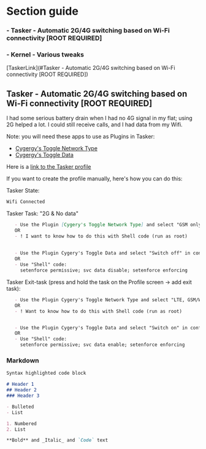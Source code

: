 # Section guide
### - Tasker - Automatic 2G/4G switching based on Wi-Fi connectivity [ROOT REQUIRED] 
### - Kernel - Various tweaks 
[TaskerLink](#Tasker - Automatic 2G/4G switching based on Wi-Fi connectivity [ROOT REQUIRED])

## Tasker - Automatic 2G/4G switching based on Wi-Fi connectivity [ROOT REQUIRED]
I had some serious battery drain when I had no 4G signal in my flat; using 2G helped a lot. I could still receive calls, and I had data from my Wifi.

Note: you will need these apps to use as Plugins in Tasker:
- [Cygergy's Toggle Network Type](https://forum.xda-developers.com/android/apps-games/widget-toggle-network-type-5-0-xda-t2945406)
- [Cygergy's Toggle Data](https://forum.xda-developers.com/android/apps-games/app-toggle-data-5-0-widget-to-toggle-t2937936)


Here is a [link to the Tasker profile]()

If you want to create the profile manually, here's how you can do this:

Tasker State:
```markdown
Wifi Connected
   ```
Tasker Task: "2G & No data" 
```markdown
   - Use the Plugin [Cygery's Toggle Network Type] and select "GSM only" in configuration
   OR
   - ! I want to know how to do this with Shell code (run as root)
    
    
   - Use the Plugin Cygery's Toggle Data and select "Switch off" in configuration
   OR
   - Use "Shell" code:
     setenforce permissive; svc data disable; setenforce enforcing
   ```
   
   
Tasker Exit-task (press and hold the task on the Profile screen -> add exit task): 
```markdown
   - Use the Plugin Cygery's Toggle Network Type and select "LTE, GSM/WCDMMA" in configuration
   OR
   - ! Want to know how to do this with Shell code (run as root)


   - Use the Plugin Cygery's Toggle Data and select "Switch on" in configuration
   OR
   - Use "Shell" code:
     setenforce permissive; svc data enable; setenforce enforcing
   ```





























### Markdown

```markdown
Syntax highlighted code block

# Header 1
## Header 2
### Header 3

- Bulleted
- List

1. Numbered
2. List

**Bold** and _Italic_ and `Code` text
```

